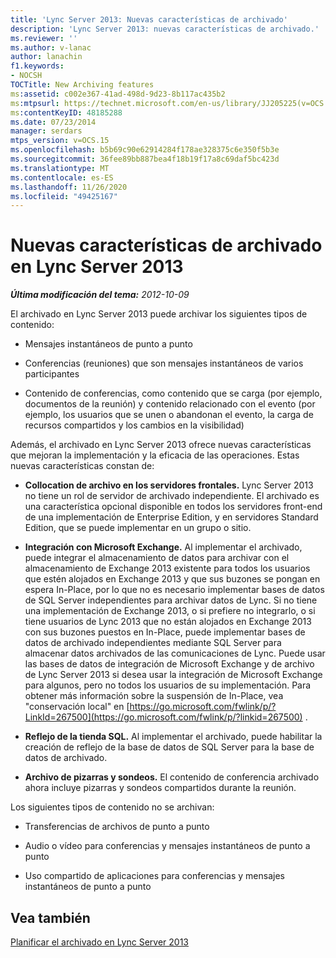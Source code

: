 ```yaml
---
title: 'Lync Server 2013: Nuevas características de archivado'
description: 'Lync Server 2013: nuevas características de archivado.'
ms.reviewer: ''
ms.author: v-lanac
author: lanachin
f1.keywords:
- NOCSH
TOCTitle: New Archiving features
ms:assetid: c002e367-41ad-498d-9d23-8b117ac435b2
ms:mtpsurl: https://technet.microsoft.com/en-us/library/JJ205225(v=OCS.15)
ms:contentKeyID: 48185288
ms.date: 07/23/2014
manager: serdars
mtps_version: v=OCS.15
ms.openlocfilehash: b5b69c90e62914284f178ae328375c6e350f5b3e
ms.sourcegitcommit: 36fee89bb887bea4f18b19f17a8c69daf5bc423d
ms.translationtype: MT
ms.contentlocale: es-ES
ms.lasthandoff: 11/26/2020
ms.locfileid: "49425167"
---
```

# <a name="new-archiving-features-in-lync-server-2013"></a>Nuevas características de archivado en Lync Server 2013

<div data-xmlns="http://www.w3.org/1999/xhtml">

<div class="topic" data-xmlns="http://www.w3.org/1999/xhtml" data-msxsl="urn:schemas-microsoft-com:xslt" data-cs="https://msdn.microsoft.com/">

<div data-asp="https://msdn2.microsoft.com/asp">



</div>

<div id="mainSection">

<div id="mainBody">

<span> </span>

_**Última modificación del tema:** 2012-10-09_

El archivado en Lync Server 2013 puede archivar los siguientes tipos de contenido:

  - Mensajes instantáneos de punto a punto

  - Conferencias (reuniones) que son mensajes instantáneos de varios participantes

  - Contenido de conferencias, como contenido que se carga (por ejemplo, documentos de la reunión) y contenido relacionado con el evento (por ejemplo, los usuarios que se unen o abandonan el evento, la carga de recursos compartidos y los cambios en la visibilidad)

Además, el archivado en Lync Server 2013 ofrece nuevas características que mejoran la implementación y la eficacia de las operaciones. Estas nuevas características constan de:

  - **Collocation de archivo en los servidores frontales.**   Lync Server 2013 no tiene un rol de servidor de archivado independiente. El archivado es una característica opcional disponible en todos los servidores front-end de una implementación de Enterprise Edition, y en servidores Standard Edition, que se puede implementar en un grupo o sitio.

  - **Integración con Microsoft Exchange.**   Al implementar el archivado, puede integrar el almacenamiento de datos para archivar con el almacenamiento de Exchange 2013 existente para todos los usuarios que estén alojados en Exchange 2013 y que sus buzones se pongan en espera In-Place, por lo que no es necesario implementar bases de datos de SQL Server independientes para archivar datos de Lync. Si no tiene una implementación de Exchange 2013, o si prefiere no integrarlo, o si tiene usuarios de Lync 2013 que no están alojados en Exchange 2013 con sus buzones puestos en In-Place, puede implementar bases de datos de archivado independientes mediante SQL Server para almacenar datos archivados de las comunicaciones de Lync. Puede usar las bases de datos de integración de Microsoft Exchange y de archivo de Lync Server 2013 si desea usar la integración de Microsoft Exchange para algunos, pero no todos los usuarios de su implementación. Para obtener más información sobre la suspensión de In-Place, vea "conservación local" en [https://go.microsoft.com/fwlink/p/?LinkId=267500](https://go.microsoft.com/fwlink/p/?linkid=267500) .

  - **Reflejo de la tienda SQL.**   Al implementar el archivado, puede habilitar la creación de reflejo de la base de datos de SQL Server para la base de datos de archivado.

  - **Archivo de pizarras y sondeos.**   El contenido de conferencia archivado ahora incluye pizarras y sondeos compartidos durante la reunión.

Los siguientes tipos de contenido no se archivan:

  - Transferencias de archivos de punto a punto

  - Audio o vídeo para conferencias y mensajes instantáneos de punto a punto

  - Uso compartido de aplicaciones para conferencias y mensajes instantáneos de punto a punto

<div>

## <a name="see-also"></a>Vea también


[Planificar el archivado en Lync Server 2013](lync-server-2013-planning-for-archiving.md)  
  

</div>

</div>

<span> </span>

</div>

</div>

</div>

